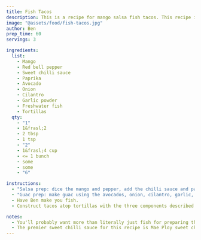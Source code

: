 ```yaml
---
title: Fish Tacos
description: This is a recipe for mango salsa fish tacos. This recipe is missing the essential component of how to prepare the fish. I don't know.
image: "@assets/food/fish-tacos.jpg"
author: Ben
prep_time: 60
servings: 3

ingredients:
  list:
    - Mango
    - Red bell pepper
    - Sweet chilli sauce
    - Paprika
    - Avocado
    - Onion
    - Cilantro
    - Garlic powder
    - Freshwater fish
    - Tortillas
  qty:
    - "1"
    - 1&frasl;2
    - 2 tbsp
    - 1 tsp
    - "2"
    - 1&frasl;4 cup
    - <= 1 bunch
    - some
    - some
    - "6"

instructions:
  - "Salsa prep: dice the mango and pepper, add the chilli sauce and paprika."
  - "Guac prep: make guac using the avocados, onion, cilantro, garlic, and salt."
  - Have Ben make you fish.
  - Construct tacos atop tortillas with the three components described above.

notes:
  - You'll probably want more than literally just fish for preparing the fish, but that's not my business.
  - The premier sweet chilli sauce for this recipe is Mae Ploy sweet chilli sauce.
---
```

